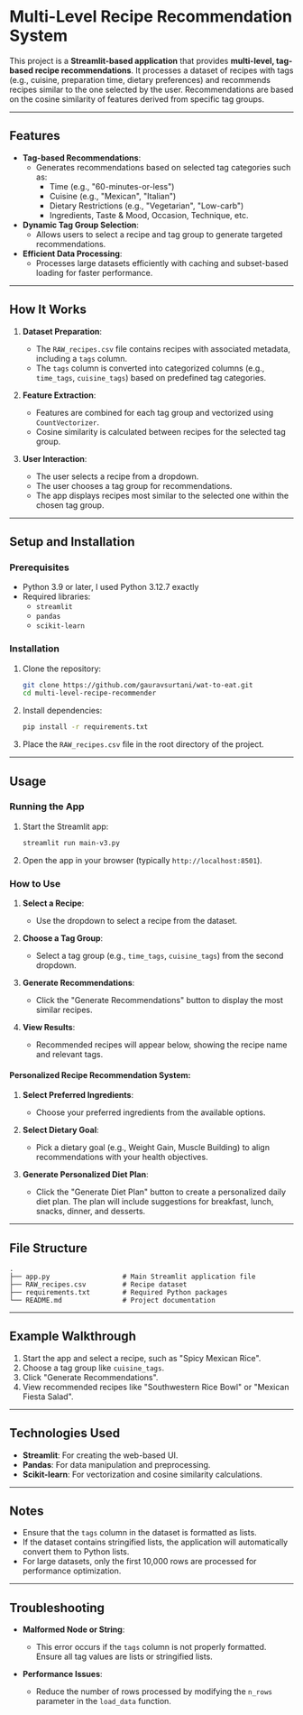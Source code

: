 # Multi-Level Recipe Recommendation System

This project is a **Streamlit-based application** that provides **multi-level, tag-based recipe recommendations**. It processes a dataset of recipes with tags (e.g., cuisine, preparation time, dietary preferences) and recommends recipes similar to the one selected by the user. Recommendations are based on the cosine similarity of features derived from specific tag groups.

---

## Features

- **Tag-based Recommendations**:
  - Generates recommendations based on selected tag categories such as:
    - Time (e.g., "60-minutes-or-less")
    - Cuisine (e.g., "Mexican", "Italian")
    - Dietary Restrictions (e.g., "Vegetarian", "Low-carb")
    - Ingredients, Taste & Mood, Occasion, Technique, etc.
- **Dynamic Tag Group Selection**:
  - Allows users to select a recipe and tag group to generate targeted recommendations.
- **Efficient Data Processing**:
  - Processes large datasets efficiently with caching and subset-based loading for faster performance.

---

## How It Works

1. **Dataset Preparation**:
   - The `RAW_recipes.csv` file contains recipes with associated metadata, including a `tags` column.
   - The `tags` column is converted into categorized columns (e.g., `time_tags`, `cuisine_tags`) based on predefined tag categories.

2. **Feature Extraction**:
   - Features are combined for each tag group and vectorized using `CountVectorizer`.
   - Cosine similarity is calculated between recipes for the selected tag group.

3. **User Interaction**:
   - The user selects a recipe from a dropdown.
   - The user chooses a tag group for recommendations.
   - The app displays recipes most similar to the selected one within the chosen tag group.

---

## Setup and Installation

### Prerequisites
- Python 3.9 or later, I used Python 3.12.7 exactly
- Required libraries:
  - `streamlit`
  - `pandas`
  - `scikit-learn`

### Installation

1. Clone the repository:
   ```bash
   git clone https://github.com/gauravsurtani/wat-to-eat.git
   cd multi-level-recipe-recommender
   ```

2. Install dependencies:
   ```bash
   pip install -r requirements.txt
   ```

3. Place the `RAW_recipes.csv` file in the root directory of the project.

---

## Usage

### Running the App

1. Start the Streamlit app:
   ```bash
   streamlit run main-v3.py
   ```

2. Open the app in your browser (typically `http://localhost:8501`).

### How to Use

1. **Select a Recipe**:
   - Use the dropdown to select a recipe from the dataset.

2. **Choose a Tag Group**:
   - Select a tag group (e.g., `time_tags`, `cuisine_tags`) from the second dropdown.

3. **Generate Recommendations**:
   - Click the "Generate Recommendations" button to display the most similar recipes.

4. **View Results**:
   - Recommended recipes will appear below, showing the recipe name and relevant tags.

#### Personalized Recipe Recommendation System:

1. **Select Preferred Ingredients**:
   - Choose your preferred ingredients from the available options.

2. **Select Dietary Goal**:
   - Pick a dietary goal (e.g., Weight Gain, Muscle Building) to align recommendations with your health objectives.

3. **Generate Personalized Diet Plan**:
   - Click the "Generate Diet Plan" button to create a personalized daily diet plan. The plan will include suggestions for breakfast, lunch, snacks, dinner, and desserts.


---

## File Structure

```plaintext
.
├── app.py                  # Main Streamlit application file
├── RAW_recipes.csv         # Recipe dataset
├── requirements.txt        # Required Python packages
└── README.md               # Project documentation
```

---

## Example Walkthrough

1. Start the app and select a recipe, such as "Spicy Mexican Rice".
2. Choose a tag group like `cuisine_tags`.
3. Click "Generate Recommendations".
4. View recommended recipes like "Southwestern Rice Bowl" or "Mexican Fiesta Salad".

---

## Technologies Used

- **Streamlit**: For creating the web-based UI.
- **Pandas**: For data manipulation and preprocessing.
- **Scikit-learn**: For vectorization and cosine similarity calculations.

---

## Notes

- Ensure that the `tags` column in the dataset is formatted as lists.
- If the dataset contains stringified lists, the application will automatically convert them to Python lists.
- For large datasets, only the first 10,000 rows are processed for performance optimization.

---

## Troubleshooting

- **Malformed Node or String**:
  - This error occurs if the `tags` column is not properly formatted. Ensure all tag values are lists or stringified lists.

- **Performance Issues**:
  - Reduce the number of rows processed by modifying the `n_rows` parameter in the `load_data` function.
